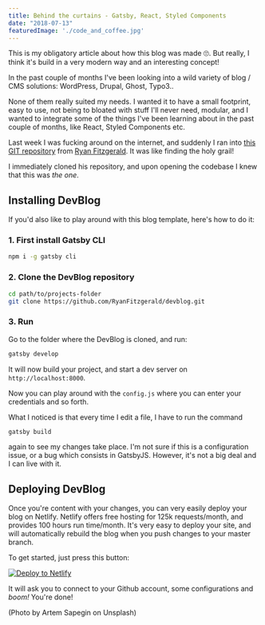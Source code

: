 ```yaml
---
title: Behind the curtains - Gatsby, React, Styled Components
date: "2018-07-13"
featuredImage: './code_and_coffee.jpg'
---
```


This is my obligatory article about how this blog was made 🙄. But really, I think it's build in a very modern way and an interesting concept! 
  
<!-- end -->

In the past couple of months I've been looking into a wild variety of blog / CMS solutions: WordPress, Drupal, Ghost, Typo3.. 

None of them really suited my needs. I wanted it to have a small footprint, easy to use, not being to bloated with stuff I'll never need, modular, and I wanted to integrate some of the things I've been learning about in the past couple of months, like React, Styled Components etc. 

Last week I was fucking around on the internet, and suddenly I ran into [this GIT repository](https://github.com/RyanFitzgerald/devblog) from [Ryan Fitzgerald](https://twitter.com/ryanafitzgerald). It was like finding the holy grail!

I immediately cloned his repository, and upon opening the codebase I knew that this was _the one_.

## Installing DevBlog

If you'd also like to play around with this blog template, here's how to do it: 

### 1. First install Gatsby CLI

```bash
npm i -g gatsby cli
```

### 2. Clone the DevBlog repository

```bash
cd path/to/projects-folder
git clone https://github.com/RyanFitzgerald/devblog.git
```

### 3. Run 
Go to the folder where the DevBlog is cloned, and run:
```bash
gatsby develop
```
It will now build your project, and start a dev server on ```http://localhost:8000```. 

Now you can play around with the ```config.js``` where you can enter your credentials and so forth.

What I noticed is that every time I edit a file, I have to run the command 
```bash
gatsby build
``` 
again to see my changes take place. I'm not sure if this is a configuration issue, or a bug which consists in GatsbyJS. However, it's not a big deal and I can live with it. 

## Deploying DevBlog

Once you're content with your changes, you can very easily deploy your blog on Netlify. Netlify offers free hosting for 125k requests/month, and provides 100 hours run time/month. It's very easy to deploy your site, and will automatically rebuild the blog when you push changes to your master branch. 

To get started, just press this button: 

[![Deploy to Netlify](https://www.netlify.com/img/deploy/button.svg)](https://app.netlify.com/start/deploy?repository=https://github.com/RyanFitzgerald/devblog)

It will ask you to connect to your Github account, some configurations and *boom!* You're done!

(Photo by Artem Sapegin on Unsplash)
